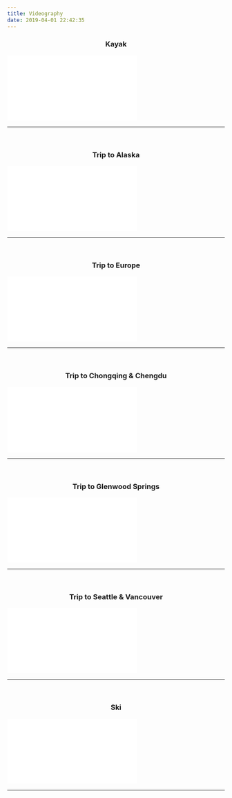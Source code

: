 ```yaml
---
title: Videography
date: 2019-04-01 22:42:35
---
```

<center> <h3>Kayak</h3> </center>
<div class="video-container"><iframe src="//www.youtube.com/embed/yPSufihBO-s" frameborder="0" allowfullscreen class="video"></iframe></div>
<hr><br>
<center> <h3>Trip to Alaska</h3> </center>
<div class="video-container"><iframe src="//www.youtube.com/embed/aU4pRWFJoWs" frameborder="0" allowfullscreen class="video"></iframe></div>
<hr><br>
<center> <h3>Trip to Europe</h3> </center>
<div class="video-container"><iframe src="//www.youtube.com/embed/cDzGgm1SspY" frameborder="0" allowfullscreen class="video"></iframe></div>
<hr><br>
<center> <h3>Trip to Chongqing & Chengdu</h3> </center>
<div class="video-container"><iframe src="//www.youtube.com/embed/8ctV5vTmFE8" frameborder="0" allowfullscreen class="video"></iframe></div>
<hr><br>
<center> <h3>Trip to Glenwood Springs</h3> </center>
<div class="video-container"><iframe src="//www.youtube.com/embed/vM3QkD2kO5Y" frameborder="0" allowfullscreen class="video"></iframe></div>
<hr><br>
<center> <h3>Trip to Seattle & Vancouver</h3> </center>
<div class="video-container"><iframe src="//www.youtube.com/embed/pY0F7yqVGNo" frameborder="0" allowfullscreen class="video"></iframe></div>
<hr><br>
<center> <h3>Ski</h3> </center>
<div class="video-container"><iframe src="//www.youtube.com/embed/mf5vsytF380" frameborder="0" allowfullscreen class="video"></iframe></div>
<hr>